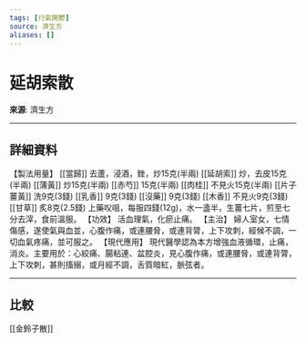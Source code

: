 ```yaml
---
tags: [行氣開鬱]
source: 濟生方
aliases: []
---
```


# 延胡索散

**來源**: 濟生方  

---

## 詳細資料
【製法用量】 [[當歸]] 去蘆，浸酒，銼，炒15克(半兩) [[延胡索]] 炒，去皮15克(半兩) [[蒲黃]] 炒15克(半兩) [[赤芍]] 15克(半兩) [[肉桂]] 不見火15克(半兩) [[片子薑黃]] 洗9克(3錢) [[乳香]] 9克(3錢) [[沒藥]] 9克(3錢) [[木香]] 不見火9克(3錢) [[甘草]] 炙8克(2.5錢)
上藥㕮咀，每服四錢(12g)，水一盞半，生薑七片，煎至七分去滓，食前溫服。
【功效】
活血理氣，化瘀止痛。
【主治】
婦人室女，七情傷感，遂使氣與血並，心腹作痛，或連腰脅，或連背膂，上下攻刺，經候不調，一切血氣疼痛，並可服之。
【現代應用】
現代醫學認為本方增強血液循環，止痛，消炎。主要用於：心絞痛、腸粘連、盆腔炎，見心腹作痛，或連腰脅，或連背膂，上下攻刺，甚則搐搦，或月經不調，舌質暗紅，脈弦者。

---

## 比較
[[金鈴子散]]
